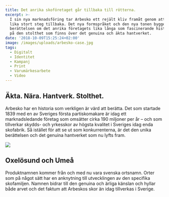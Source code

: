 ```yaml
---
title: Det anrika skoföretaget går tillbaka till rötterna.
excerpt: >-
  I sin nya marknadsföring tar Arbesko ett rejält kliv framåt genom att ta ett
  lika stort steg tillbaka. Det nya formspråket och den nya tonen bygger på
  berättelsen om det anrika företagets lika långa som fascinerande historia. Och
  på den stolthet som finns över det genuina och äkta hantverket.
date: '2018-10-09T15:25:24+02:00'
image: /images/uploads/arbesko-case.jpg
tags:
  - Digitalt
  - Identitet
  - Kampanj
  - Print
  - Varumärkesarbete
  - Video
---
```

## Äkta. Nära. Hantverk. Stolthet.

Arbesko har en historia som verkligen är värd att berätta. Det som startade 1839 med en av Sveriges första partiskomakare är idag ett marknadsledande företag som omsätter cirka 190 miljoner per år – och som tillverkar skydds- och yrkesskor av högsta kvalitet i Sveriges idag enda skofabrik. Så istället för att se ut som konkurrenterna, är det den unika berättelsen och det genuina hantverket som nu lyfts fram.

![](/images/uploads/arbesko-case.jpg)

## Oxelösund och Umeå

Produktnamnen kommer från och med nu vara svenska ortsnamn. Orter som på något sätt har en anknytning till utvecklingen av den specifika skofamiljen. Namnen bidrar till den genuina och ärliga känslan och hyllar både arvet och det faktum att Arbeskos skor än idag tillverkas i Sverige.
